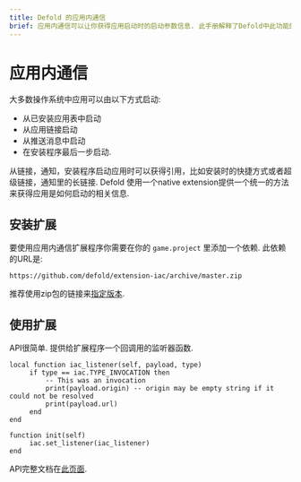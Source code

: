 ```yaml
---
title: Defold 的应用内通信
brief: 应用内通信可以让你获得应用启动时的启动参数信息. 此手册解释了Defold中此功能的API.
---
```


# 应用内通信

大多数操作系统中应用可以由以下方式启动:

* 从已安装应用表中启动
* 从应用链接启动
* 从推送消息中启动
* 在安装程序最后一步启动.

从链接，通知，安装程序启动应用时可以获得引用，比如安装时的快捷方式或者超级链接，通知里的长链接. Defold 使用一个native extension提供一个统一的方法来获得应用是如何启动的相关信息.

## 安装扩展

要使用应用内通信扩展程序你需要在你的 `game.project` 里添加一个依赖. 此依赖的URL是:
```
https://github.com/defold/extension-iac/archive/master.zip
```

推荐使用zip包的链接来[指定版本](https://github.com/defold/extension-iac/releases).

## 使用扩展

API很简单. 提供给扩展程序一个回调用的监听器函数.

```
local function iac_listener(self, payload, type)
     if type == iac.TYPE_INVOCATION then
         -- This was an invocation
         print(payload.origin) -- origin may be empty string if it could not be resolved
         print(payload.url)
     end
end

function init(self)
     iac.set_listener(iac_listener)
end
```

API完整文档在[此页面](https://defold.github.io/extension-iac/).
